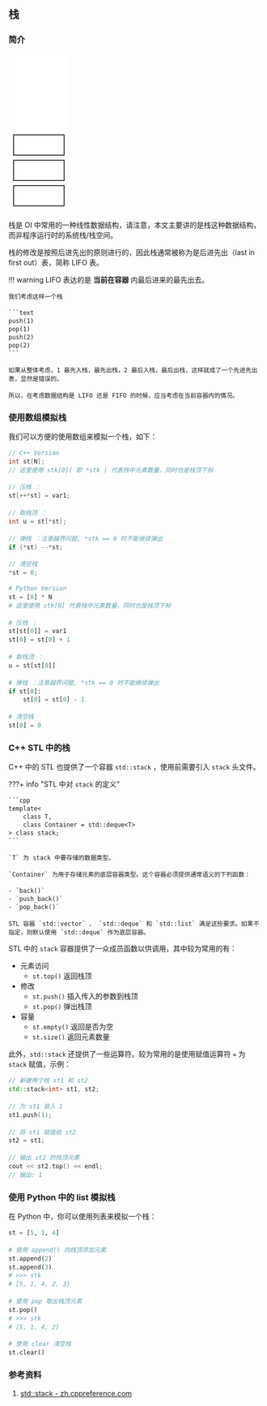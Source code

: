 ## 栈

### 简介

![](./images/stack.svg)

栈是 OI 中常用的一种线性数据结构，请注意，本文主要讲的是栈这种数据结构，而非程序运行时的系统栈/栈空间。

栈的修改是按照后进先出的原则进行的，因此栈通常被称为是后进先出（last in first out）表，简称 LIFO 表。

!!! warning
    LIFO 表达的是 **当前在容器** 内最后进来的最先出去。
    
    我们考虑这样一个栈
    
    ```text
    push(1)
    pop(1)
    push(2)
    pop(2)
    ```
    
    如果从整体考虑，1 最先入栈，最先出栈，2 最后入栈，最后出栈，这样就成了一个先进先出表，显然是错误的。
    
    所以，在考虑数据结构是 LIFO 还是 FIFO 的时候，应当考虑在当前容器内的情况。

### 使用数组模拟栈

我们可以方便的使用数组来模拟一个栈，如下：

```cpp
// C++ Version
int st[N];
// 这里使用 stk[0]( 即 *stk ) 代表栈中元素数量，同时也是栈顶下标

// 压栈 ：
st[++*st] = var1;

// 取栈顶 ：
int u = st[*st];

// 弹栈 ：注意越界问题, *stk == 0 时不能继续弹出
if (*st) --*st;

// 清空栈
*st = 0;
```

```python
# Python Version
st = [0] * N
# 这里使用 stk[0] 代表栈中元素数量，同时也是栈顶下标

# 压栈 ：
st[st[0]] = var1
st[0] = st[0] + 1

# 取栈顶 ：
u = st[st[0]]

# 弹栈 ：注意越界问题, *stk == 0 时不能继续弹出
if st[0]:
    st[0] = st[0] - 1

# 清空栈
st[0] = 0
```

### C++ STL 中的栈

C++ 中的 STL 也提供了一个容器 `std::stack` ，使用前需要引入 `stack` 头文件。

???+ info "STL 中对 `stack` 的定义"

    ```cpp
    template<
        class T,
        class Container = std::deque<T>
    > class stack;
    ```
    
    `T` 为 stack 中要存储的数据类型。
    
    `Container` 为用于存储元素的底层容器类型。这个容器必须提供通常语义的下列函数：
    
    - `back()`
    - `push_back()`
    - `pop_back()`
    
    STL 容器 `std::vector` 、 `std::deque` 和 `std::list` 满足这些要求。如果不指定，则默认使用 `std::deque` 作为底层容器。

STL 中的 `stack` 容器提供了一众成员函数以供调用，其中较为常用的有：

- 元素访问
  - `st.top()` 返回栈顶
- 修改
  - `st.push()` 插入传入的参数到栈顶
  - `st.pop()` 弹出栈顶
- 容量
  - `st.empty()` 返回是否为空
  - `st.size()` 返回元素数量

此外，`std::stack` 还提供了一些运算符。较为常用的是使用赋值运算符 `=` 为 `stack` 赋值，示例：

```cpp
// 新建两个栈 st1 和 st2
std::stack<int> st1, st2;

// 为 st1 装入 1
st1.push(1);

// 将 st1 赋值给 st2
st2 = st1;

// 输出 st2 的栈顶元素
cout << st2.top() << endl;
// 输出: 1
```

### 使用 Python 中的 list 模拟栈

在 Python 中，你可以使用列表来模拟一个栈：

```python
st = [5, 1, 4]

# 使用 append() 向栈顶添加元素
st.append(2)
st.append(3)
# >>> stk
# [5, 1, 4, 2, 3]

# 使用 pop 取出栈顶元素
st.pop()
# >>> stk
# [5, 1, 4, 2]

# 使用 clear 清空栈
st.clear()
```

### 参考资料

1. [std::stack - zh.cppreference.com](https://zh.cppreference.com/w/cpp/container/stack)
